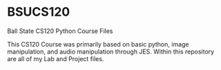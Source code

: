 # BSUCS120
Ball State CS120 Python Course Files

This CS120 Course was primarily based on basic python, image manipulation, and audio manipulation through JES. Within this repository are all of my Lab and Project files.
